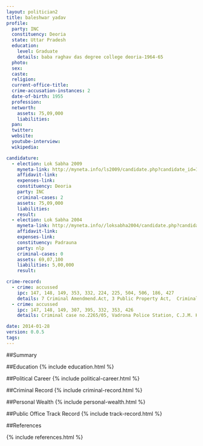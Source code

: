 ```yaml
---
layout: politician2
title: baleshwar yadav
profile: 
  party: INC
  constituency: Deoria
  state: Uttar Pradesh
  education: 
    level: Graduate
    details: baba raghav das degree college deoria-1964-65
  photo: 
  sex: 
  caste: 
  religion: 
  current-office-title: 
  crime-accusation-instances: 2
  date-of-birth: 1955
  profession: 
  networth: 
    assets: 75,09,000
    liabilities: 
  pan: 
  twitter: 
  website: 
  youtube-interview: 
  wikipedia: 

candidature: 
  - election: Lok Sabha 2009
    myneta-link: http://myneta.info/ls2009/candidate.php?candidate_id=1855
    affidavit-link: 
    expenses-link: 
    constituency: Deoria 
    party: INC
    criminal-cases: 2
    assets: 75,09,000
    liabilities: 
    result:  
  - election: Lok Sabha 2004
    myneta-link: http://myneta.info//loksabha2004/candidate.php?candidate_id=4756
    affidavit-link: 
    expenses-link: 
    constituency: Padrauna 
    party: nlp
    criminal-cases: 0
    assets: 69,07,100
    liabilities: 5,00,000
    result:  

crime-record: 
  - crime: accussed
    ipc: 147, 148, 149, 353, 332, 224, 225, 504, 506, 186, 427
    details: 7 Criminal Amendmend.Act, 3 Public Property Act,  Criminal Case no.238/91, Case no.999/06, J.M. Padhsena, Captainganj Police Station 
  - crime: accussed
    ipc: 147, 148, 149, 307, 395, 332, 353, 426
    details: Criminal case no.2265/05, Vadrona Police Station, C.J.M. Kushinagar 

date: 2014-01-28
version: 0.0.5
tags: 
---
```

##Summary


##Education
{% include education.html %}


##Political Career
{% include political-career.html %}


##Criminal Record
{% include criminal-record.html %}


##Personal Wealth
{% include personal-wealth.html %}


##Public Office Track Record
{% include track-record.html %}


##References


{% include references.html %}